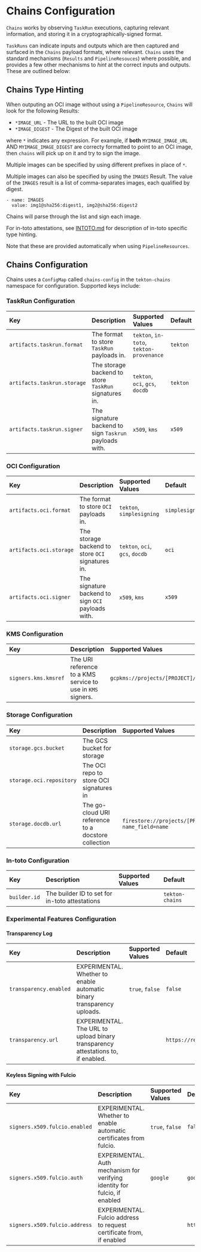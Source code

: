# Chains Configuration

`Chains` works by observing `TaskRun` executions, capturing relevant information, and storing it in a cryptographically-signed format.

`TaskRuns` can indicate inputs and outputs which are then captured and surfaced in the `Chains` payload formats, where relevant.
`Chains` uses the standard mechanisms (`Results` and `PipelineResouces`) where possible, and provides a few other mechanisms to *hint* at the correct inputs and outputs. These are outlined below:

## Chains Type Hinting

When outputing an OCI image without using a `PipelineResource`, `Chains` will look for the following Results:

* `*IMAGE_URL` - The URL to the built OCI image
* `*IMAGE_DIGEST` - The Digest of the built OCI image

where `*` indicates any expression.
For example, if **both** `MYIMAGE_IMAGE_URL` AND `MYIMAGE_IMAGE_DIGEST` are correcty formatted to point to an OCI image, then `chains` will pick up on it and try to sign the image.

Multiple images can be specified by using different prefixes in place of `*`.

Multiple images can also be specified by using the `IMAGES` Result.
The value of the `IMAGES` result is a list of comma-separates images, each qualified by digest.

```
- name: IMAGES
  value: img1@sha256:digest1, img2@sha256:digest2
```

Chains will parse through the list and sign each image.

For in-toto attestations, see [INTOTO.md](INTOTO.md) for description
of in-toto specific type hinting.

Note that these are provided automatically when using `PipelineResources`.


## Chains Configuration

Chains uses a `ConfigMap` called `chains-config` in the `tekton-chains` namespace for configuration.
Supported keys include:

### TaskRun Configuration

| Key | Description | Supported Values | Default |
| :--- | :--- | :--- | :--- |
| `artifacts.taskrun.format` | The format to store `TaskRun` payloads in. | `tekton`, `in-toto`, `tekton-provenance` | `tekton` |
| `artifacts.taskrun.storage` | The storage backend to store `TaskRun` signatures in. | `tekton`, `oci`, `gcs`, `docdb` | `tekton` |
| `artifacts.taskrun.signer` | The signature backend to sign `Taskrun` payloads with. | `x509`, `kms` | `x509` |

### OCI Configuration

| Key | Description | Supported Values | Default |
| :--- | :--- | :--- | :--- |
| `artifacts.oci.format` | The format to store `OCI` payloads in. | `tekton`, `simplesigning` | `simplesigning` |
| `artifacts.oci.storage` | The storage backend to store `OCI` signatures in. | `tekton`, `oci`, `gcs`, `docdb` | `oci` |
| `artifacts.oci.signer` | The signature backend to sign `OCI` payloads with. | `x509`, `kms` | `x509` |


### KMS Configuration

| Key | Description | Supported Values | Default |
| :--- | :--- | :--- | :--- |
| `signers.kms.kmsref` | The URI reference to a KMS service to use in `KMS` signers. | `gcpkms://projects/[PROJECT]/locations/[LOCATION]>/keyRings/[KEYRING]/cryptoKeys/[KEY]`| |

### Storage Configuration

| Key | Description | Supported Values | Default |
| :--- | :--- | :--- | :--- |
| `storage.gcs.bucket` | The GCS bucket for storage | | |
| `storage.oci.repository` | The OCI repo to store OCI signatures in  | | |
| `storage.docdb.url` | The go-cloud URI reference to a docstore collection | `firestore://projects/[PROJECT]/databases/(default)/documents/[COLLECTION]?name_field=name`| |


### In-toto Configuration

| Key | Description | Supported Values | Default |
| :--- | :--- | :--- | :--- |
| `builder.id` | The builder ID to set for in-toto attestations | | `tekton-chains`|

### Experimental Features Configuration

#### Transparency Log

| Key | Description | Supported Values | Default |
| :--- | :--- | :--- | :--- |
| `transparency.enabled` | EXPERIMENTAL. Whether to enable automatic binary transparency uploads. | `true`, `false` | `false` |
| `transparency.url` | EXPERIMENTAL. The URL to upload binary transparency attestations to, if enabled. | |`https://rekor.sigstore.dev`|


#### Keyless Signing with Fulcio

| Key | Description | Supported Values | Default |
| :--- | :--- | :--- | :--- |
| `signers.x509.fulcio.enabled` | EXPERIMENTAL. Whether to enable automatic certificates from fulcio. | `true`, `false` | `false`|
| `signers.x509.fulcio.auth`    | EXPERIMENTAL. Auth mechanism for verifying identity for fulcio, if enabled  | `google`       | `google` |
| `signers.x509.fulcio.address` | EXPERIMENTAL. Fulcio address to request certificate from, if enabled | |`https://fulcio.sigstore.dev` |

